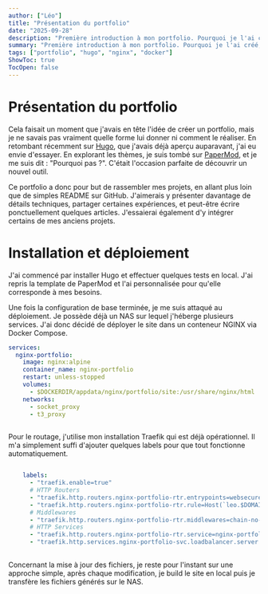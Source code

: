 ```yaml
---
author: ["Léo"]
title: "Présentation du portfolio"
date: "2025-09-28"
description: "Première introduction à mon portfolio. Pourquoi je l'ai créé, avec quels outils et comment je l'ai déployé."
summary: "Première introduction à mon portfolio. Pourquoi je l'ai créé, avec quels outils et comment je l'ai déployé."
tags: ["portfolio", "hugo", "nginx", "docker"]
ShowToc: true
TocOpen: false
---
```


# Présentation du portfolio

Cela faisait un moment que j'avais en tête l'idée de créer un portfolio, mais je ne savais pas vraiment quelle forme lui donner ni comment le réaliser.
En retombant récemment sur [Hugo](https://gohugo.io/), que j'avais déjà aperçu auparavant, j'ai eu envie d'essayer. En explorant les thèmes, je suis tombé sur [PaperMod](https://github.com/adityatelange/hugo-PaperMod), et je me suis dit : "Pourquoi pas ?". C'était l'occasion parfaite de découvrir un nouvel outil.

Ce portfolio a donc pour but de rassembler mes projets, en allant plus loin que de simples README sur GitHub. J'aimerais y présenter davantage de détails techniques, partager certaines expériences, et peut-être écrire ponctuellement quelques articles. J'essaierai également d'y intégrer certains de mes anciens projets.

# Installation et déploiement

J'ai commencé par installer Hugo et effectuer quelques tests en local. J'ai repris la template de PaperMod et l'ai personnalisée pour qu'elle corresponde à mes besoins.

Une fois la configuration de base terminée, je me suis attaqué au déploiement.
Je possède déjà un NAS sur lequel j'héberge plusieurs services. J'ai donc décidé de déployer le site dans un conteneur NGINX via Docker Compose.

```yaml
services:
  nginx-portfolio:
    image: nginx:alpine
    container_name: nginx-portfolio
    restart: unless-stopped
    volumes:
      - $DOCKERDIR/appdata/nginx/portfolio/site:/usr/share/nginx/html
    networks:
      - socket_proxy
      - t3_proxy
  
```

Pour le routage, j'utilise mon installation Traefik qui est déjà opérationnel. Il m'a simplement suffi d'ajouter quelques labels pour que tout fonctionne automatiquement.

```yaml

    labels:
      - "traefik.enable=true"
      # HTTP Routers
      - "traefik.http.routers.nginx-portfolio-rtr.entrypoints=websecure"
      - "traefik.http.routers.nginx-portfolio-rtr.rule=Host(`leo.$DOMAINNAME_1`)"
      # Middlewares
      - "traefik.http.routers.nginx-portfolio-rtr.middlewares=chain-no-auth@file"
      # HTTP Services
      - "traefik.http.routers.nginx-portfolio-rtr.service=nginx-portfolio-svc"
      - "traefik.http.services.nginx-portfolio-svc.loadbalancer.server.port=80"
  
```

Concernant la mise à jour des fichiers, je reste pour l'instant sur une approche simple, après chaque modification, je build le site en local puis je transfère les fichiers générés sur le NAS.
